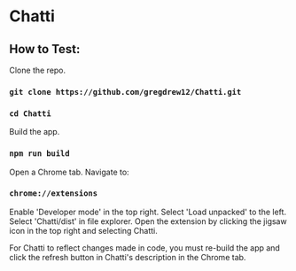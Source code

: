 # Chatti

## How to Test:

Clone the repo.

### `git clone https://github.com/gregdrew12/Chatti.git`
### `cd Chatti`

Build the app.

### `npm run build`

Open a Chrome tab.
Navigate to:

### `chrome://extensions`

Enable 'Developer mode' in the top right.
Select 'Load unpacked' to the left.
Select 'Chatti/dist' in file explorer.
Open the extension by clicking the jigsaw icon in the top right and selecting Chatti.

For Chatti to reflect changes made in code, you must re-build the app and click the refresh button in Chatti's description in the Chrome tab.